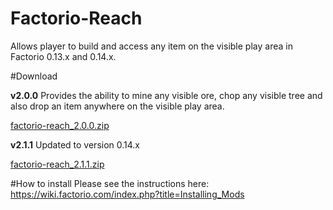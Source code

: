 # Factorio-Reach
Allows player to build and access any item on the visible play area in Factorio 0.13.x and 0.14.x.

#Download

**v2.0.0** Provides the ability to mine any visible ore, chop any visible tree and also drop an item anywhere on the visible play area.

[factorio-reach_2.0.0.zip](https://github.com/CplSyx/Factorio-Reach/releases/download/v2.1.0/factorio-reach_2.1.1.zip)

**v2.1.1** Updated to version 0.14.x

[factorio-reach_2.1.1.zip](https://github.com/CplSyx/Factorio-Reach/releases/download/v2.0.0/factorio-reach_2.0.0.zip)


#How to install
Please see the instructions here: https://wiki.factorio.com/index.php?title=Installing_Mods
